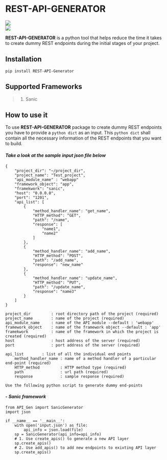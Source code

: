 # REST-API-GENERATOR
[![](https://img.shields.io/badge/pypi-v1.0.1-blue)](https://pypi.org/project/REST-API-Generator/)  
![](https://img.shields.io/badge/python-v3.6%7Cv3.7%7Cv3.8%7Cv3.9-brightgreen)

**REST-API-GENERATOR** is a python tool that helps reduce the time it takes to create dummy REST endpoints during the initial stages of your project.

## Installation
` pip install REST-API-Generator `

## Supported Frameworks
>1. Sanic

## How to use it

To use **REST-API-GENERATOR** package to create dummy REST endpoints you have to provide a `python dict` as an input. This `python dict` shall contain all the necessary information of the REST endpoints that you want to build.  

#### *Take a look at the sample input json file below*

```
{  
    "project_dir": "~/project_dir",  
    "project_name": "Test_project",
    "api_module_name" : "webapp" 
    "framework_object": "app",
    "framekwork": "sanic",  
    "host": "0.0.0.0",  
    "port": "1201",  
    "api_list": [ 
        {  
            "method_handler_name": "get_name",  
            "HTTP_method": "GET",  
            "path": "/name",  
            "response": [  
                "name1",  
                "name2"  
            ]  
        },  
        {  
            "method_handler_name": "add_name",  
            "HTTP_method": "POST",  
            "path": "/add_name",  
            "response": "new_name"  
        },  
        {  
            "method_handler_name": "update_name",  
            "HTTP_method": "PUT",  
            "path": "/update_name",  
            "response": "name3"  
        }
    ]  
}  
```
```
project_dir         : root directory path of the project (required)
project_name        : name of the project (required)
api_module_name     : name of the API module --default : 'webapp'
framework_object    : name of the framework object --default : 'app'
framekwork          : name of the framework in which the project is created (required)
host                : host address of the server (required)
port                : port address of the server (required)

api_list        : list of all the individual end points
    method_handler_name : name of a method handler of a particular end-point (required)
    HTTP_method         : HTTP method type (required)
    path                : url path (required)
    response            : sample response (required)
```


` Use the following python script to generate dummy end-points `

#### - ***Sanic framework***
```
from API_Gen import SanicGenerator
import json

if __name__ == '__main__':
    with open('input.json') as file:
        api_info = json.load(file)
    sp = SanicGenerator(api_info=api_info)
    # 1. Use create_apis() to generate a new API layer
    sp.create_apis()
    # 2. Use add_apis() to add new endpoints to exixting API layer
    sp.create_apis()
```
